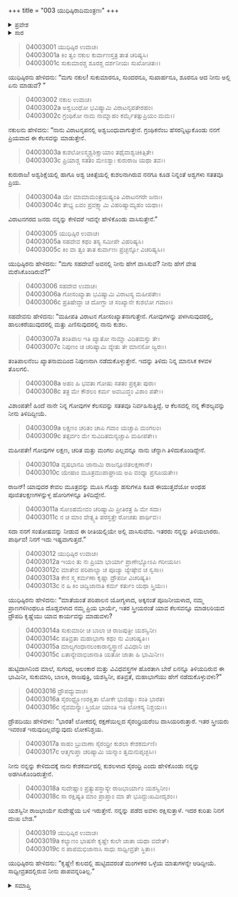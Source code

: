+++
title = "003 ಯುಧಿಷ್ಠಿರಾದಿಮಂತ್ರಣಃ"
+++

<details><summary>ಪ್ರವೇಶ</summary>


।।   ಓಂ ಓಂ ನಮೋ ನಾರಾಯಣಾಯ।।   ಶ್ರೀ ವೇದವ್ಯಾಸಾಯ ನಮಃ ।।

ಶ್ರೀ ಕೃಷ್ಣದ್ವೈಪಾಯನ ವೇದವ್ಯಾಸ ವಿರಚಿತ  

**ಶ್ರೀ ಮಹಾಭಾರತ**

**ವಿರಾಟ ಪರ್ವ**

**ವೈರಾಟ ಪರ್ವ**

**ಅಧ್ಯಾಯ 3**

</details>


<details><summary>ಸಾರ</summary>

ವಿರಾಟನೃಪನಲ್ಲಿ ಗ್ರಂಥಿಕನೆಂಬ ಹೆಸರನ್ನಿಟ್ಟುಕೊಂಡು ಅಶ್ವಬಂಧುವಾಗುತ್ತೇನೆಂದು ನಕುಲನು (1-4) ಮತ್ತು ವಿರಾಟನಲ್ಲಿ ತಂತಿಪಾಲನೆಂಬ ಗೋಸಂಖ್ಯಾತನಾಗುತ್ತೇನೆಂದು ಸಹದೇವನು (5-11) ನಿರ್ಧರಿಸುವುದು. ಕೇಶಕರ್ಮದಲ್ಲಿ ಕುಶಲಳಾದ ಸೈರಂಧ್ರಿ ಎಂದು ಹೇಳಿಕೊಂಡು ನನ್ನನ್ನು ಅಡಗಿಸಿಕೊಂಡಿರುತ್ತೇನೆ ಎಂದು ದ್ರೌಪದಿಯು ಹೇಳುವುದು (12-19).

</details>



> 04003001 ಯುಧಿಷ್ಠಿರ ಉವಾಚ।  
04003001a ಕಿಂ ತ್ವಂ ನಕುಲ ಕುರ್ವಾಣಸ್ತತ್ರ ತಾತ ಚರಿಷ್ಯಸಿ।  
04003001c ಸುಕುಮಾರಶ್ಚ ಶೂರಶ್ಚ ದರ್ಶನೀಯಃ ಸುಖೋಚಿತಃ।।

ಯುಧಿಷ್ಠಿರನು ಹೇಳಿದನು: “ಮಗು ನಕುಲ! ಸುಕುಮಾರನೂ, ಸುಂದರನೂ, ಸುಖಾರ್ಹನೂ, ಶೂರನೂ ಆದ ನೀನು ಅಲ್ಲಿ ಏನು ಮಾಡುವೆ? ”

> 04003002 ನಕುಲ ಉವಾಚ।  
04003002a ಅಶ್ವಬಂಧೋ ಭವಿಷ್ಯಾಮಿ ವಿರಾಟನೃಪತೇರಹಂ।  
04003002c ಗ್ರಂಥಿಕೋ ನಾಮ ನಾಮ್ನಾಹಂ ಕರ್ಮೈತತ್ಸುಪ್ರಿಯಂ ಮಮ।।

ನಕುಲನು ಹೇಳಿದನು: “ನಾನು ವಿರಾಟನೃಪನಲ್ಲಿ ಅಶ್ವಬಂಧುವಾಗುತ್ತೇನೆ. ಗ್ರಂಥಿಕನೆಂಬ ಹೆಸರನ್ನಿಟ್ಟುಕೊಂಡು ನನಗೆ ಪ್ರಿಯವಾದ ಈ ಕೆಲಸವನ್ನು ಮಾಡುತ್ತೇನೆ.

> 04003003a ಕುಶಲೋಽಸ್ಮ್ಯಶ್ವಶಿಕ್ಷಾಯಾಂ ತಥೈವಾಶ್ವಚಿಕಿತ್ಸಿತೇ।   
04003003c ಪ್ರಿಯಾಶ್ಚ ಸತತಂ ಮೇಽಶ್ವಾಃ ಕುರುರಾಜ ಯಥಾ ತವ।।

ಕುರುರಾಜ! ಅಶ್ವಶಿಕ್ಷೆಯಲ್ಲಿ ಹಾಗೂ ಅಶ್ವ ಚಿಕಿತ್ಸೆಯಲ್ಲಿ ಕುಶಲನಾಗಿರುವ ನನಗೂ ಕೂಡ ನಿನ್ನಂತೆ ಅಶ್ವಗಳು ಸತತವೂ ಪ್ರಿಯ.

> 04003004a ಯೇ ಮಾಮಾಮಂತ್ರಯಿಷ್ಯಂತಿ ವಿರಾಟನಗರೇ ಜನಾಃ।  
04003004c ತೇಭ್ಯ ಏವಂ ಪ್ರವಕ್ಷ್ಯಾಮಿ ವಿಹರಿಷ್ಯಾಮ್ಯಹಂ ಯಥಾ।।

ವಿರಾಟನಗರದ ಜನರು ನನ್ನನ್ನು ಕೇಳಿದರೆ ಇದನ್ನೇ ಹೇಳಿಕೊಂಡು ವಾಸಿಸುತ್ತೇನೆ.”

> 04003005 ಯುಧಿಷ್ಠಿರ ಉವಾಚ।  
04003005a ಸಹದೇವ ಕಥಂ ತಸ್ಯ ಸಮೀಪೇ ವಿಹರಿಷ್ಯಸಿ।  
04003005c ಕಿಂ ವಾ ತ್ವಂ ತಾತ ಕುರ್ವಾಣಃ ಪ್ರಚ್ಛನ್ನೋ ವಿಚರಿಷ್ಯಸಿ।।

ಯುಧಿಷ್ಠಿರನು ಹೇಳಿದನು: “ಮಗು ಸಹದೇವ! ಅವನಲ್ಲಿ ನೀನು ಹೇಗೆ ವಾಸಿಸುವೆ? ನೀನು ಹೇಗೆ ವೇಷ ಮರೆಸಿಕೊಂಡಿರುವೆ?”

> 04003006 ಸಹದೇವ ಉವಾಚ।  
04003006a ಗೋಸಂಖ್ಯಾತಾ ಭವಿಷ್ಯಾಮಿ ವಿರಾಟಸ್ಯ ಮಹೀಪತೇಃ।  
04003006c ಪ್ರತಿಷೇದ್ಧಾ ಚ ದೋಗ್ಧಾ ಚ ಸಂಖ್ಯಾನೇ ಕುಶಲೋ ಗವಾಂ।।

ಸಹದೇವನು ಹೇಳಿದನು: “ಮಹೀಪತಿ ವಿರಾಟನ ಗೋಸಂಖ್ಯಾತನಾಗುತ್ತೇನೆ. ಗೋವುಗಳನ್ನು ಪಳಗಿಸುವುದರಲ್ಲಿ, ಹಾಲುಕರೆಯುವುದರಲ್ಲಿ ಮತ್ತು ಎಣಿಸುವುದರಲ್ಲಿ ನಾನು ಕುಶಲ.

> 04003007a ತಂತಿಪಾಲ ಇತಿ ಖ್ಯಾತೋ ನಾಮ್ನಾ ವಿದಿತಮಸ್ತು ತೇ।  
04003007c ನಿಪುಣಂ ಚ ಚರಿಷ್ಯಾಮಿ ವ್ಯೇತು ತೇ ಮಾನಸೋ ಜ್ವರಃ।।

ತಂತಿಪಾಲನೆಂಬ ಖ್ಯಾತನಾಮದಿಂದ ನಿಪುಣನಾಗಿ ನಡೆದುಕೊಳ್ಳುತ್ತೇನೆ. ಇದನ್ನು ತಿಳಿದು ನಿನ್ನ ಮಾನಸಿಕ ಕಳವಳ ತೊಲಗಲಿ.

> 04003008a ಅಹಂ ಹಿ ಭವತಾ ಗೋಷು ಸತತಂ ಪ್ರಕೃತಃ ಪುರಾ।  
04003008c ತತ್ರ ಮೇ ಕೌಶಲಂ ಕರ್ಮ ಅವಬುದ್ಧಂ ವಿಶಾಂ ಪತೇ।।

ವಿಶಾಂಪತೇ! ಹಿಂದೆ ನಾನೇ ನಿನ್ನ ಗೋವುಗಳ ಕೆಲಸವನ್ನು ಸತತವೂ ನಿರ್ವಹಿಸುತ್ತಿದ್ದೆ. ಆ ಕೆಲಸದಲ್ಲಿ ನನ್ನ ಕೌಶಲ್ಯವನ್ನು ನೀನು ತಿಳಿದಿದ್ದೀಯೆ.

> 04003009a ಲಕ್ಷಣಂ ಚರಿತಂ ಚಾಪಿ ಗವಾಂ ಯಚ್ಚಾಪಿ ಮಂಗಲಂ।  
04003009c ತತ್ಸರ್ವಂ ಮೇ ಸುವಿದಿತಮನ್ಯಚ್ಚಾಪಿ ಮಹೀಪತೇ।।

ಮಹೀಪತೇ! ಗೋವುಗಳ ಲಕ್ಷಣ, ಚರಿತ ಮತ್ತು ಮಂಗಲ ಎಲ್ಲವನ್ನೂ ನಾನು ಚೆನ್ನಾಗಿ ತಿಳಿದುಕೊಂಡಿದ್ದೇನೆ.

> 04003010a ವೃಷಭಾನಪಿ ಜಾನಾಮಿ ರಾಜನ್ಪೂಜಿತಲಕ್ಷಣಾನ್।  
04003010c ಯೇಷಾಂ ಮೂತ್ರಮುಪಾಘ್ರಾಯ ಅಪಿ ವಂಧ್ಯಾ ಪ್ರಸೂಯತೇ।।

ರಾಜನ್! ಯಾವುದರ ಕೇವಲ ಮೂತ್ರವನ್ನು ಮೂಸಿ ಗೊಡ್ಡು ಹಸುಗಳೂ ಕೂಡ ಈಯುತ್ತವೆಯೋ ಅಂಥಹ ಪೂಜಿತಲಕ್ಷಣಗಳನ್ನುಳ್ಳ ಹೋರಿಗಳನ್ನೂ ತಿಳಿದಿದ್ದೇನೆ.

> 04003011a ಸೋಽಹಮೇವಂ ಚರಿಷ್ಯಾಮಿ ಪ್ರೀತಿರತ್ರ ಹಿ ಮೇ ಸದಾ।   
04003011c ನ ಚ ಮಾಂ ವೇತ್ಸ್ಯತಿ ಪರಸ್ತತ್ತೇ ರೋಚತು ಪಾರ್ಥಿವ।।

ಸದಾ ನನಗೆ ಸಂತೋಷವನ್ನು ನೀಡುವ ಈ ರೀತಿಯಲ್ಲಿಯೇ ಅಲ್ಲಿ ವಾಸಿಸುವೆನು. ಇತರರು ನನ್ನನ್ನು ತಿಳಿಯಲಾರರು. ಪಾರ್ಥಿವ! ನಿನಗೆ ಇದು ಇಷ್ಟವಾಗುತ್ತದೆ.”

> 04003012 ಯುಧಿಷ್ಠಿರ ಉವಾಚ।  
04003012a ಇಯಂ ತು ನಃ ಪ್ರಿಯಾ ಭಾರ್ಯಾ ಪ್ರಾಣೇಭ್ಯೋಽಪಿ ಗರೀಯಸೀ।  
04003012c ಮಾತೇವ ಪರಿಪಾಲ್ಯಾ ಚ ಪೂಜ್ಯಾ ಜ್ಯೇಷ್ಠೇವ ಚ ಸ್ವಸಾ।।  
04003013a ಕೇನ ಸ್ಮ ಕರ್ಮಣಾ ಕೃಷ್ಣಾ ದ್ರೌಪದೀ ವಿಚರಿಷ್ಯತಿ।  
04003013c ನ ಹಿ ಕಿಂ ಚಿದ್ವಿಜಾನಾತಿ ಕರ್ಮ ಕರ್ತುಂ ಯಥಾ ಸ್ತ್ರಿಯಃ।।

ಯುಧಿಷ್ಠಿರನು ಹೇಳಿದನು: “ಮಾತೆಯಂತೆ ಪರಿಪಾಲನ ಯೋಗ್ಯಳಾದ, ಅಕ್ಕನಂತೆ ಪೂಜನೀಯಳಾದ, ನಮ್ಮ ಪ್ರಾಣಗಳಿಗಿಂಥಲೂ ದೊಡ್ಡವಳಾದ ನಮ್ಮ ಪ್ರಿಯ ಭಾರ್ಯೆ, ಇತರ ಸ್ತ್ರೀಯರಂತೆ ಯಾವ ಕೆಲಸವನ್ನೂ ಮಾಡಲರಿಯದ ದ್ರೌಪದಿ ಕೃಷ್ಣೆಯು ಯಾವ ಕಾರ್ಯವನ್ನು ಮಾಡುವಳು?

> 04003014a ಸುಕುಮಾರೀ ಚ ಬಾಲಾ ಚ ರಾಜಪುತ್ರೀ ಯಶಸ್ವಿನೀ।  
04003014c ಪತಿವ್ರತಾ ಮಹಾಭಾಗಾ ಕಥಂ ನು ವಿಚರಿಷ್ಯತಿ।।  
04003015a ಮಾಲ್ಯಗಂಧಾನಲಂಕಾರಾನ್ವಸ್ತ್ರಾಣಿ ವಿವಿಧಾನಿ ಚ।  
04003015c ಏತಾನ್ಯೇವಾಭಿಜಾನಾತಿ ಯತೋ ಜಾತಾ ಹಿ ಭಾಮಿನೀ।।

ಹುಟ್ಟಿದಾಗಿನಿಂದ ಮಾಲೆ, ಸುಗಂಧ, ಅಲಂಕಾರ ಮತ್ತು ವಿವಿಧವಸ್ತ್ರಗಳ ಹೊರತಾಗಿ ಬೇರೆ ಏನನ್ನೂ ತಿಳಿಯದಿರುವ ಈ ಭಾಮಿನೀ, ಸುಕುಮಾರಿ, ಬಾಲಕಿ, ರಾಜಪುತ್ರಿ, ಯಶಸ್ವಿನೀ, ಪತಿವ್ರತೆ, ಮಹಾಭಾಗೆಯು ಹೇಗೆ ನಡೆದುಕೊಳ್ಳುವಳು?”

> 04003016 ದ್ರೌಪದ್ಯುವಾಚ।  
04003016a ಸೈರಂಧ್ರ್ಯೋಽರಕ್ಷಿತಾ ಲೋಕೇ ಭುಜಿಷ್ಯಾಃ ಸಂತಿ ಭಾರತ।  
04003016c ನೈವಮನ್ಯಾಃ ಸ್ತ್ರಿಯೋ ಯಾಂತಿ ಇತಿ ಲೋಕಸ್ಯ ನಿಶ್ಚಯಃ।।

ದ್ರೌಪದಿಯು ಹೇಳಿದಳು: “ಭಾರತ! ಲೋಕದಲ್ಲಿ ರಕ್ಷಣೆಯಿಲ್ಲದ ಸೈರಂಧ್ರಿಯರೆಂಬ ದಾಸಿಯರಿರುತ್ತಾರೆ. ಇತರ ಸ್ತ್ರೀಯರು ಇವರಂತೆ ಇರುವುದಿಲ್ಲವೆನ್ನುವುದು ಲೋಕನಿಶ್ಚಯ.

> 04003017a ಸಾಹಂ ಬ್ರುವಾಣಾ ಸೈರಂಧ್ರೀ ಕುಶಲಾ ಕೇಶಕರ್ಮಣಿ।  
04003017c ಆತ್ಮಗುಪ್ತಾ ಚರಿಷ್ಯಾಮಿ ಯನ್ಮಾಂ ತ್ವಮನುಪೃಚ್ಛಸಿ।।

ನೀನು ನನ್ನನ್ನು ಕೇಳಿದುದಕ್ಕೆ ನಾನು ಕೇಶಕರ್ಮದಲ್ಲಿ ಕುಶಲಳಾದ ಸೈರಂಧ್ರಿ ಎಂದು ಹೇಳಿಕೊಂಡು ನನ್ನನ್ನು ಅಡಗಿಸಿಕೊಂಡಿರುತ್ತೇನೆ.

> 04003018a ಸುದೇಷ್ಣಾಂ ಪ್ರತ್ಯುಪಸ್ಥಾಸ್ಯೇ ರಾಜಭಾರ್ಯಾಂ ಯಶಸ್ವಿನೀಂ।   
04003018c ಸಾ ರಕ್ಷಿಷ್ಯತಿ ಮಾಂ ಪ್ರಾಪ್ತಾಂ ಮಾ ತೇ ಭೂದ್ದುಃಖಮೀದೃಶಂ।।

ಯಶಸ್ವಿನೀ ರಾಜಭಾರ್ಯೆ ಸುದೇಷ್ಣೆಯ ಬಳಿ ಇರುತ್ತೇನೆ. ನನ್ನನ್ನು ಪಡೆದ ಅವಳು ರಕ್ಷಿಸುತ್ತಾಳೆ. ಇದರ ಕುರಿತು ನಿನಗೆ ದುಃಖ ಬೇಡ.”

> 04003019 ಯುಧಿಷ್ಠಿರ ಉವಾಚ।  
04003019a ಕಲ್ಯಾಣಂ ಭಾಷಸೇ ಕೃಷ್ಣೇ ಕುಲೇ ಜಾತಾ ಯಥಾ ವದೇತ್।  
04003019c ನ ಪಾಪಮಭಿಜಾನಾಸಿ ಸಾಧು ಸಾಧ್ವೀವ್ರತೇ ಸ್ಥಿತಾ।।

ಯುಧಿಷ್ಠಿರನು ಹೇಳಿದನು: “ಕೃಷ್ಣೇ! ಕುಲದಲ್ಲಿ ಹುಟ್ಟಿದವರಂತೆ ಮಂಗಳಕರ ಒಳ್ಳೆಯ ಮಾತುಗಳನ್ನೇ ಆಡಿದ್ದೀಯೆ. ಸಾಧ್ವೀವ್ರತದಲ್ಲಿರುವ ನೀನು ಪಾಪವನ್ನರಿತಿಲ್ಲ.”


<details><summary>ಸಮಾಪ್ತಿ</summary>


ಇತಿ ಶ್ರೀಮಹಾಭಾರತೇ ವಿರಾಟಪರ್ವಣಿ ವೈರಾಟಪರ್ವಣಿ ಯುಧಿಷ್ಠಿರಾದಿಮಂತ್ರಣೇ ತೃತೀಯೋಽಧ್ಯಾಯಃ।।  
ಇದು ಶ್ರೀ ಮಹಾಭಾರತದ ವಿರಾಟಪರ್ವದಲ್ಲಿ ವೈರಾಟಪರ್ವದಲ್ಲಿ ಯುಧಿಷ್ಠಿರ ಮೊದಲಾದವರ ಸಮಾಲೋಚನೆಯಲ್ಲಿ ಮೂರನೆಯ ಅಧ್ಯಾಯವು.

</details>
